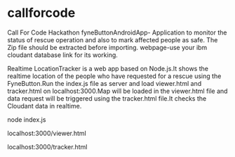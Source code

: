 # callforcode
Call For Code Hackathon 
fyneButtonAndroidApp- Application to monitor the status of rescue operation and also to mark affected people as safe.
The Zip file should be extracted before importing.
webpage-use your ibm cloudant database link for its working.

Realtime LocationTracker is a web app based on Node.js.It shows the realtime location of the people who have requested for a rescue using the FyneButton.Run the index.js file as server and load viewer.html and tracker.html on localhost:3000.Map will be loaded in the viewer.html file and data request will be triggered using the tracker.html file.It checks the Cloudant data in realtime. 

node index.js

localhost:3000/viewer.html

localhost:3000/tracker.html

